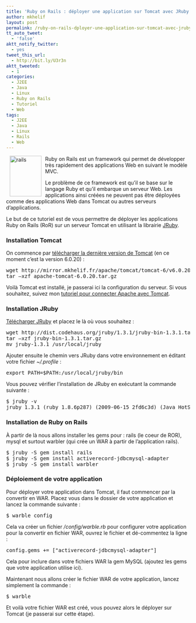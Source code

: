 ```yaml
---
title: 'Ruby on Rails : déployer une application sur Tomcat avec JRuby'
author: mkhelif
layout: post
permalink: /ruby-on-rails-dployer-une-application-sur-tomcat-avec-jruby/
tt_auto_tweet:
  - 'false'
aktt_notify_twitter:
  - yes
tweet_this_url:
  - http://bit.ly/U3r3n
aktt_tweeted:
  - 1
categories:
  - J2EE
  - Java
  - Linux
  - Ruby on Rails
  - Tutoriel
  - Web
tags:
  - J2EE
  - Java
  - Linux
  - Rails
  - Web
---
```

[<img style="border-right-width: 0px; margin: 0px 10px; display: inline; border-top-width: 0px; border-bottom-width: 0px; border-left-width: 0px" title="rails" src="http://www.mkhelif.fr/wp-content/uploads/2009/09/rails_thumb.png" border="0" alt="rails" width="87" height="111" align="left" />][1] Ruby on Rails est un framework qui permet de développer très rapidement des applications Web en suivant le modèle MVC.

Le problème de ce framework est qu’il se base sur le langage Ruby et qu’il embarque un serveur Web. Les applications ainsi créées ne peuvent pas être déployées comme des applications Web dans Tomcat ou autres serveurs d’applications.

Le but de ce tutoriel est de vous permettre de déployer les applications Ruby on Rails (RoR) sur un serveur Tomcat en utilisant la librairie <a href="http://jruby.org/" target="_blank">JRuby</a>.

### Installation Tomcat

On commence par <a href="http://mirror.mkhelif.fr/apache/tomcat/" target="_blank">télécharger la dernière version de Tomcat</a> (en ce moment c’est la version 6.0.20) :

<pre lang="sh">wget http://mirror.mkhelif.fr/apache/tomcat/tomcat-6/v6.0.20/bin/apache-tomcat-6.0.20.tar.gz
tar –xzf apache-tomcat-6.0.20.tar.gz</pre>

Voilà Tomcat est installé, je passerai ici la configuration du serveur. Si vous souhaitez, suivez mon [tutoriel pour connecter Apache avec Tomcat][2].

### Installation JRuby

[Télécharger JRuby][3] et placez le là où vous souhaitez :

<pre lang="sh">wget http://dist.codehaus.org/jruby/1.3.1/jruby-bin-1.3.1.tar.gz
tar –xzf jruby-bin-1.3.1.tar.gz
mv jruby-1.3.1 /usr/local/jruby</pre>

Ajouter ensuite le chemin vers JRuby dans votre environnement en éditant votre fichier *~/.profile* :

<pre lang="sh">export PATH=$PATH:/usr/local/jruby/bin</pre>

Vous pouvez vérifier l’installation de JRuby en exécutant la commande suivante :

<pre lang="sh">$ jruby -v
jruby 1.3.1 (ruby 1.8.6p287) (2009-06-15 2fd6c3d) (Java HotSpot(TM) Client VM 1.5.0_16) [i386-java]</pre>

### Installation de Ruby on Rails

À partir de là nous allons installer les gems pour : rails (le coeur de ROR), mysql et surtout warbler (qui crée un WAR à partir de l’application rails).

<pre lang="sh">$ jruby -S gem install rails
$ jruby -S gem install activerecord-jdbcmysql-adapter
$ jruby -S gem install warbler</pre>

### Déploiement de votre application

Pour déployer votre application dans Tomcat, il faut commencer par la convertir en WAR. Placez vous dans le dossier de votre application et lancez la commande suivante :

<pre lang="sh">$ warble config</pre>

Cela va créer un fichier *<application>/config/warble.rb* pour configurer votre application pour la convertir en fichier WAR, ouvrez le fichier et dé-commentez la ligne :

<pre lang="sh">config.gems += ["activerecord-jdbcmysql-adapter"]</pre>

Cela pour inclure dans votre fichiers WAR la gem MySQL (ajoutez les gems que votre application utilise ici).

Maintenant nous allons créer le fichier WAR de votre application, lancez simplement la commande :

<pre lang="sh">$ warble</pre>

Et voilà votre fichier WAR est créé, vous pouvez alors le déployer sur Tomcat (je passerai sur cette étape).

 [1]: http://www.mkhelif.fr/wp-content/uploads/2009/09/rails.png
 [2]: http://www.mkhelif.fr/2008/06/18/passerelle-entre-apache-et-tomcat.html
 [3]: http://jruby.org/download